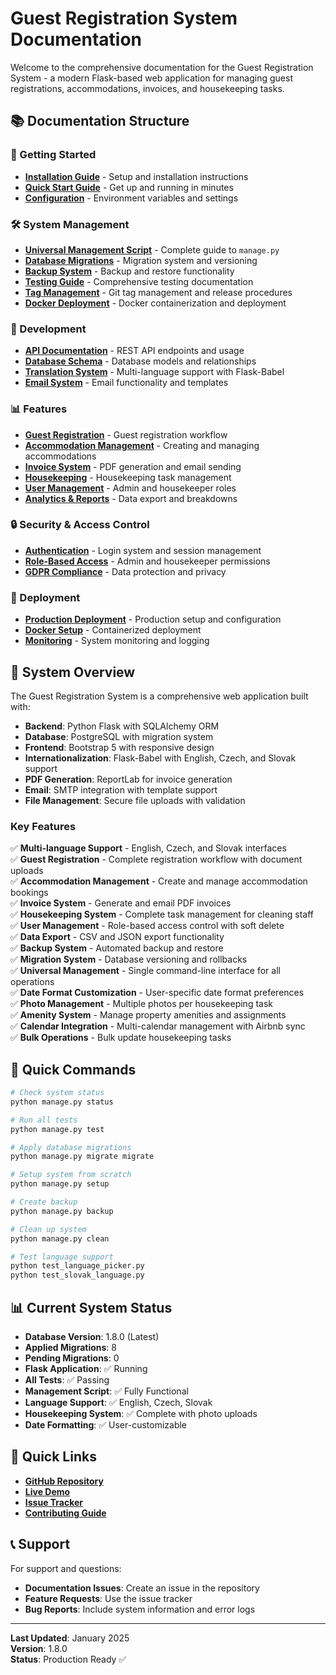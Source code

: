 # Guest Registration System Documentation

Welcome to the comprehensive documentation for the Guest Registration System - a modern Flask-based web application for managing guest registrations, accommodations, invoices, and housekeeping tasks.

## 📚 Documentation Structure

### 🚀 Getting Started
- **[Installation Guide](installation.md)** - Setup and installation instructions
- **[Quick Start Guide](quick-start.md)** - Get up and running in minutes
- **[Configuration](configuration.md)** - Environment variables and settings

### 🛠️ System Management
- **[Universal Management Script](management-script.md)** - Complete guide to `manage.py`
- **[Database Migrations](migrations.md)** - Migration system and versioning
- **[Backup System](backup-system.md)** - Backup and restore functionality
- **[Testing Guide](testing.md)** - Comprehensive testing documentation
- **[Tag Management](tag-management.md)** - Git tag management and release procedures
- **[Docker Deployment](docker.md)** - Docker containerization and deployment

### 🔧 Development
- **[API Documentation](api.md)** - REST API endpoints and usage
- **[Database Schema](database-schema.md)** - Database models and relationships
- **[Translation System](translations.md)** - Multi-language support with Flask-Babel
- **[Email System](email-system.md)** - Email functionality and templates

### 📊 Features
- **[Guest Registration](guest-registration.md)** - Guest registration workflow
- **[Accommodation Management](accommodation-management.md)** - Creating and managing accommodations
- **[Invoice System](invoice-system.md)** - PDF generation and email sending
- **[Housekeeping](housekeeping.md)** - Housekeeping task management
- **[User Management](user-management.md)** - Admin and housekeeper roles
- **[Analytics & Reports](analytics.md)** - Data export and breakdowns

### 🔒 Security & Access Control
- **[Authentication](authentication.md)** - Login system and session management
- **[Role-Based Access](access-control.md)** - Admin and housekeeper permissions
- **[GDPR Compliance](gdpr.md)** - Data protection and privacy

### 🚀 Deployment
- **[Production Deployment](deployment.md)** - Production setup and configuration
- **[Docker Setup](docker.md)** - Containerized deployment
- **[Monitoring](monitoring.md)** - System monitoring and logging

## 🎯 System Overview

The Guest Registration System is a comprehensive web application built with:

- **Backend**: Python Flask with SQLAlchemy ORM
- **Database**: PostgreSQL with migration system
- **Frontend**: Bootstrap 5 with responsive design
- **Internationalization**: Flask-Babel with English, Czech, and Slovak support
- **PDF Generation**: ReportLab for invoice generation
- **Email**: SMTP integration with template support
- **File Management**: Secure file uploads with validation

### Key Features

✅ **Multi-language Support** - English, Czech, and Slovak interfaces  
✅ **Guest Registration** - Complete registration workflow with document uploads  
✅ **Accommodation Management** - Create and manage accommodation bookings  
✅ **Invoice System** - Generate and email PDF invoices  
✅ **Housekeeping System** - Complete task management for cleaning staff  
✅ **User Management** - Role-based access control with soft delete  
✅ **Data Export** - CSV and JSON export functionality  
✅ **Backup System** - Automated backup and restore  
✅ **Migration System** - Database versioning and rollbacks  
✅ **Universal Management** - Single command-line interface for all operations  
✅ **Date Format Customization** - User-specific date format preferences  
✅ **Photo Management** - Multiple photos per housekeeping task  
✅ **Amenity System** - Manage property amenities and assignments  
✅ **Calendar Integration** - Multi-calendar management with Airbnb sync  
✅ **Bulk Operations** - Bulk update housekeeping tasks  

## 🚀 Quick Commands

```bash
# Check system status
python manage.py status

# Run all tests
python manage.py test

# Apply database migrations
python manage.py migrate migrate

# Setup system from scratch
python manage.py setup

# Create backup
python manage.py backup

# Clean up system
python manage.py clean

# Test language support
python test_language_picker.py
python test_slovak_language.py
```

## 📊 Current System Status

- **Database Version**: 1.8.0 (Latest)
- **Applied Migrations**: 8
- **Pending Migrations**: 0
- **Flask Application**: ✅ Running
- **All Tests**: ✅ Passing
- **Management Script**: ✅ Fully Functional
- **Language Support**: ✅ English, Czech, Slovak
- **Housekeeping System**: ✅ Complete with photo uploads
- **Date Formatting**: ✅ User-customizable

## 🔗 Quick Links

- **[GitHub Repository](https://github.com/32bit-s-r-o/guest-registration-system)**
- **[Live Demo](https://your-demo-url.com)**
- **[Issue Tracker](https://github.com/32bit-s-r-o/guest-registration-system/issues)**
- **[Contributing Guide](contributing.md)**

## 📞 Support

For support and questions:
- **Documentation Issues**: Create an issue in the repository
- **Feature Requests**: Use the issue tracker
- **Bug Reports**: Include system information and error logs

---

**Last Updated**: January 2025  
**Version**: 1.8.0  
**Status**: Production Ready ✅ 
